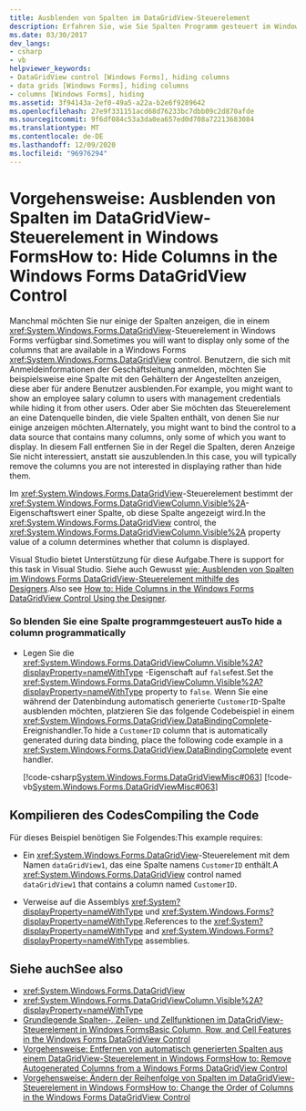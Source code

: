 ```yaml
---
title: Ausblenden von Spalten im DataGridView-Steuerelement
description: Erfahren Sie, wie Sie Spalten Programm gesteuert im Windows Forms DataGridView-Steuerelement ausblenden, indem Sie die DataGridViewColumn. Visible-Eigenschaft auf false festlegen.
ms.date: 03/30/2017
dev_langs:
- csharp
- vb
helpviewer_keywords:
- DataGridView control [Windows Forms], hiding columns
- data grids [Windows Forms], hiding columns
- columns [Windows Forms], hiding
ms.assetid: 3f94143a-2ef0-49a5-a22a-b2e6f9289642
ms.openlocfilehash: 27e9f331151acd68d76233bc7dbb09c2d870afde
ms.sourcegitcommit: 9f6df084c53a3da0ea657ed0d708a72213683084
ms.translationtype: MT
ms.contentlocale: de-DE
ms.lasthandoff: 12/09/2020
ms.locfileid: "96976294"
---
```

# <a name="how-to-hide-columns-in-the-windows-forms-datagridview-control"></a><span data-ttu-id="726f3-103">Vorgehensweise: Ausblenden von Spalten im DataGridView-Steuerelement in Windows Forms</span><span class="sxs-lookup"><span data-stu-id="726f3-103">How to: Hide Columns in the Windows Forms DataGridView Control</span></span>
<span data-ttu-id="726f3-104">Manchmal möchten Sie nur einige der Spalten anzeigen, die in einem <xref:System.Windows.Forms.DataGridView>-Steuerelement in Windows Forms verfügbar sind.</span><span class="sxs-lookup"><span data-stu-id="726f3-104">Sometimes you will want to display only some of the columns that are available in a Windows Forms <xref:System.Windows.Forms.DataGridView> control.</span></span> <span data-ttu-id="726f3-105">Benutzern, die sich mit Anmeldeinformationen der Geschäftsleitung anmelden, möchten Sie beispielsweise eine Spalte mit den Gehältern der Angestellten anzeigen, diese aber für andere Benutzer ausblenden.</span><span class="sxs-lookup"><span data-stu-id="726f3-105">For example, you might want to show an employee salary column to users with management credentials while hiding it from other users.</span></span> <span data-ttu-id="726f3-106">Oder aber Sie möchten das Steuerelement an eine Datenquelle binden, die viele Spalten enthält, von denen Sie nur einige anzeigen möchten.</span><span class="sxs-lookup"><span data-stu-id="726f3-106">Alternately, you might want to bind the control to a data source that contains many columns, only some of which you want to display.</span></span> <span data-ttu-id="726f3-107">In diesem Fall entfernen Sie in der Regel die Spalten, deren Anzeige Sie nicht interessiert, anstatt sie auszublenden.</span><span class="sxs-lookup"><span data-stu-id="726f3-107">In this case, you will typically remove the columns you are not interested in displaying rather than hide them.</span></span>  
  
 <span data-ttu-id="726f3-108">Im <xref:System.Windows.Forms.DataGridView>-Steuerelement bestimmt der <xref:System.Windows.Forms.DataGridViewColumn.Visible%2A>-Eigenschaftswert einer Spalte, ob diese Spalte angezeigt wird.</span><span class="sxs-lookup"><span data-stu-id="726f3-108">In the <xref:System.Windows.Forms.DataGridView> control, the <xref:System.Windows.Forms.DataGridViewColumn.Visible%2A> property value of a column determines whether that column is displayed.</span></span>  
  
 <span data-ttu-id="726f3-109">Visual Studio bietet Unterstützung für diese Aufgabe.</span><span class="sxs-lookup"><span data-stu-id="726f3-109">There is support for this task in Visual Studio.</span></span>  <span data-ttu-id="726f3-110">Siehe auch Gewusst [wie: Ausblenden von Spalten im Windows Forms DataGridView-Steuerelement mithilfe des Designers](hide-columns-in-the-datagrid-using-the-designer.md).</span><span class="sxs-lookup"><span data-stu-id="726f3-110">Also see [How to: Hide Columns in the Windows Forms DataGridView Control Using the Designer](hide-columns-in-the-datagrid-using-the-designer.md).</span></span>  
  
### <a name="to-hide-a-column-programmatically"></a><span data-ttu-id="726f3-111">So blenden Sie eine Spalte programmgesteuert aus</span><span class="sxs-lookup"><span data-stu-id="726f3-111">To hide a column programmatically</span></span>  
  
- <span data-ttu-id="726f3-112">Legen Sie die <xref:System.Windows.Forms.DataGridViewColumn.Visible%2A?displayProperty=nameWithType> -Eigenschaft auf `false`fest.</span><span class="sxs-lookup"><span data-stu-id="726f3-112">Set the <xref:System.Windows.Forms.DataGridViewColumn.Visible%2A?displayProperty=nameWithType> property to `false`.</span></span> <span data-ttu-id="726f3-113">Wenn Sie eine während der Datenbindung automatisch generierte `CustomerID`-Spalte ausblenden möchten, platzieren Sie das folgende Codebeispiel in einem <xref:System.Windows.Forms.DataGridView.DataBindingComplete>-Ereignishandler.</span><span class="sxs-lookup"><span data-stu-id="726f3-113">To hide a `CustomerID` column that is automatically generated during data binding, place the following code example in a <xref:System.Windows.Forms.DataGridView.DataBindingComplete> event handler.</span></span>  
  
     [!code-csharp[System.Windows.Forms.DataGridViewMisc#063](~/samples/snippets/csharp/VS_Snippets_Winforms/System.Windows.Forms.DataGridViewMisc/CS/datagridviewmisc.cs#063)]
     [!code-vb[System.Windows.Forms.DataGridViewMisc#063](~/samples/snippets/visualbasic/VS_Snippets_Winforms/System.Windows.Forms.DataGridViewMisc/VB/datagridviewmisc.vb#063)]  
  
## <a name="compiling-the-code"></a><span data-ttu-id="726f3-114">Kompilieren des Codes</span><span class="sxs-lookup"><span data-stu-id="726f3-114">Compiling the Code</span></span>  
 <span data-ttu-id="726f3-115">Für dieses Beispiel benötigen Sie Folgendes:</span><span class="sxs-lookup"><span data-stu-id="726f3-115">This example requires:</span></span>  
  
- <span data-ttu-id="726f3-116">Ein <xref:System.Windows.Forms.DataGridView>-Steuerelement mit dem Namen `dataGridView1`, das eine Spalte namens `CustomerID` enthält.</span><span class="sxs-lookup"><span data-stu-id="726f3-116">A <xref:System.Windows.Forms.DataGridView> control named `dataGridView1` that contains a column named `CustomerID`.</span></span>  
  
- <span data-ttu-id="726f3-117">Verweise auf die Assemblys <xref:System?displayProperty=nameWithType> und <xref:System.Windows.Forms?displayProperty=nameWithType>.</span><span class="sxs-lookup"><span data-stu-id="726f3-117">References to the <xref:System?displayProperty=nameWithType> and <xref:System.Windows.Forms?displayProperty=nameWithType> assemblies.</span></span>  
  
## <a name="see-also"></a><span data-ttu-id="726f3-118">Siehe auch</span><span class="sxs-lookup"><span data-stu-id="726f3-118">See also</span></span>

- <xref:System.Windows.Forms.DataGridView>
- <xref:System.Windows.Forms.DataGridViewColumn.Visible%2A?displayProperty=nameWithType>
- [<span data-ttu-id="726f3-119">Grundlegende Spalten-, Zeilen- und Zellfunktionen im DataGridView-Steuerelement in Windows Forms</span><span class="sxs-lookup"><span data-stu-id="726f3-119">Basic Column, Row, and Cell Features in the Windows Forms DataGridView Control</span></span>](basic-column-row-and-cell-features-wf-datagridview-control.md)
- [<span data-ttu-id="726f3-120">Vorgehensweise: Entfernen von automatisch generierten Spalten aus einem DataGridView-Steuerelement in Windows Forms</span><span class="sxs-lookup"><span data-stu-id="726f3-120">How to: Remove Autogenerated Columns from a Windows Forms DataGridView Control</span></span>](remove-autogenerated-columns-from-a-wf-datagridview-control.md)
- [<span data-ttu-id="726f3-121">Vorgehensweise: Ändern der Reihenfolge von Spalten im DataGridView-Steuerelement in Windows Forms</span><span class="sxs-lookup"><span data-stu-id="726f3-121">How to: Change the Order of Columns in the Windows Forms DataGridView Control</span></span>](how-to-change-the-order-of-columns-in-the-windows-forms-datagridview-control.md)
